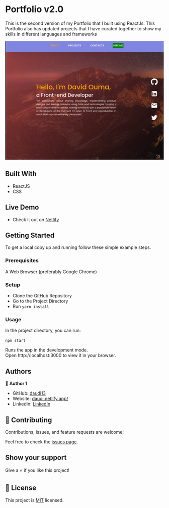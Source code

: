 
# Portfolio v2.0

This is the second version of my Portfolio that I built using ReactJs. This Portfolio also has updated projects that I have curated together to show my skills in different languages and frameworks

![](./Screenshot.png)
## Built With

- ReactJS
- CSS

## Live Demo

- Check it out on [Netlify]()

## Getting Started

To get a local copy up and running follow these simple example steps.

### Prerequisites

A Web Browser (preferably Google Chrome)

### Setup

- Clone the GitHub Repository
- Go to the Project Directory
- Run ```yarn install```

### Usage

In the project directory, you can run:

```npm start```

Runs the app in the development mode.<br>
Open http://localhost:3000 to view it in your browser.

## Authors

👤 **Author 1**

- GitHub: [daudi13](https://github.com/daudi13)
- Website: [daudi.netlify.app/](https://daudi.netlify.app/)
- LinkedIn: [LinkedIn](https://www.linkedin.com/in/david-owour-ouma/)

## 🤝 Contributing

Contributions, issues, and feature requests are welcome!

Feel free to check the [issues page](../../issues/).

## Show your support

Give a ⭐️ if you like this project!

## 📝 License

This project is [MIT](./LICENSE) licensed.
